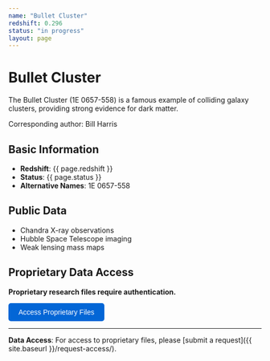 ```yaml
---
name: "Bullet Cluster"
redshift: 0.296
status: "in progress"
layout: page
---
```


# Bullet Cluster

The Bullet Cluster (1E 0657-558) is a famous example of colliding galaxy clusters, providing strong evidence for dark matter.

Corresponding author: Bill Harris

## Basic Information
- **Redshift**: {{ page.redshift }}
- **Status**: {{ page.status }}
- **Alternative Names**: 1E 0657-558

## Public Data

- Chandra X-ray observations
- Hubble Space Telescope imaging
- Weak lensing mass maps

## Proprietary Data Access

<div id="password-section">
<p><strong>Proprietary research files require authentication.</strong></p>
<button onclick="checkPassword()" class="auth-button">Access Proprietary Files</button>
</div>

<div id="protected-content" style="display: none;">
<h3>🔒 Proprietary Files</h3>
<ul>
<li><a href="{{ site.baseurl }}/data/bullet_cluster/jwst_nircam_deep.fits" target="_blank">JWST NIRCam Deep Imaging</a></li>
<li><a href="{{ site.baseurl }}/data/bullet_cluster/dark_matter_reconstruction.fits" target="_blank">Dark Matter Mass Map</a></li>
<li><a href="{{ site.baseurl }}/data/bullet_cluster/collision_dynamics_model.py" target="_blank">Collision Dynamics Scripts</a></li>
<li><a href="{{ site.baseurl }}/data/bullet_cluster/shock_front_analysis.csv" target="_blank">Shock Front Analysis</a></li>
</ul>
<p><em>Note: These are placeholder links for demonstration. Actual files require <a href="{{ site.baseurl }}/request-access/">formal access request</a>.</em></p>
</div>

<script>
function checkPassword() {
    const password = prompt("Enter password to access proprietary files:");
    if (password === "MRC") {
        document.getElementById("protected-content").style.display = "block";
        document.getElementById("password-section").innerHTML = "<p><em>✅ Authentication successful. Proprietary files are now visible below.</em></p>";
    } else if (password !== null) {
        alert("Incorrect password. Please contact the research team for access.");
    }
}
</script>

<style>
.auth-button {
    background-color: #0366d6;
    color: white;
    padding: 10px 20px;
    border: none;
    border-radius: 5px;
    cursor: pointer;
    font-size: 14px;
}
.auth-button:hover {
    background-color: #0256cc;
}
#protected-content {
    background-color: #f6f8fa;
    border: 1px solid #d0d7de;
    border-radius: 6px;
    padding: 16px;
    margin-top: 16px;
}
</style>

---

**Data Access**: For access to proprietary files, please [submit a request]({{ site.baseurl }}/request-access/).